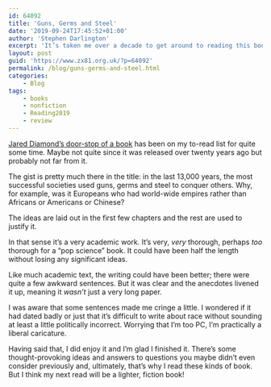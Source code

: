 ```yaml
---
id: 64092
title: 'Guns, Germs and Steel'
date: '2019-09-24T17:45:52+01:00'
author: 'Stephen Darlington'
excerpt: 'It’s taken me over a decade to get around to reading this book. Was it worth the wait?'
layout: post
guid: 'https://www.zx81.org.uk/?p=64092'
permalink: /blog/guns-germs-and-steel.html
categories:
    - Blog
tags:
    - books
    - nonfiction
    - Reading2019
    - review
---
```


[Jared Diamond’s door-stop of a book](https://amzn.to/2lyCsat) has been on my to-read list for quite some time. Maybe not quite since it was released over twenty years ago but probably not far from it.

The gist is pretty much there in the title: in the last 13,000 years, the most successful societies used guns, germs and steel to conquer others. Why, for example, was it Europeans who had world-wide empires rather than Africans or Americans or Chinese?

The ideas are laid out in the first few chapters and the rest are used to justify it.

In that sense it’s a very academic work. It’s very, *very* thorough, perhaps *too* thorough for a “pop science” book. It could have been half the length without losing any significant ideas.

Like much academic text, the writing could have been better; there were quite a few awkward sentences. But it was clear and the anecdotes livened it up, meaning it *wasn’t* just a very long paper.

I was aware that some sentences made me cringe a little. I wondered if it had dated badly or just that it’s difficult to write about race without sounding at least a little politically incorrect. Worrying that I’m too PC, I’m practically a liberal caricature.

Having said that, I did enjoy it and I’m glad I finished it. There’s some thought-provoking ideas and answers to questions you maybe didn’t even consider previously and, ultimately, that’s why I read these kinds of book. But I think my next read will be a lighter, fiction book!